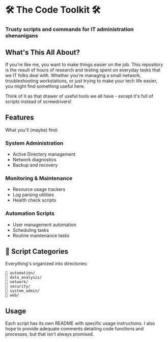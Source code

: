 # 🛠️ The Code Toolkit 🛠️ 
### Trusty scripts and commands for IT administration shenanigans


## What's This All About?

If you're like me, you want to make things easier on the job. This repository is the result of hours of research and testing spent on everyday tasks that we IT folks deal with. Whether you're managing a small network, troubleshooting workstations, or just trying to make your tech life easier, you might find something useful here.

Think of it as that drawer of useful tools we all have - except it's full of scripts instead of screwdrivers!

## Features

What you'll (maybe) find:

### System Administration
- Active Directory management 
- Network diagnostics
- Backup and recovery

### Monitoring & Maintenance
- Resource usage trackers
- Log parsing utilities
- Health check scripts

### Automation Scripts
- User management automation
- Scheduling tasks
- Routine maintenance tasks

## 📁 Script Categories

Everything's organized into directories:
```
📁 automation/
📁 data_analysis/
📁 network/
📁 security/
📁 system_admin/
📁 web/
```

## Usage

Each script has its own README with specific usage instructions. I also hope to provide adequate comments detailing code functions and processes, but that isn't always promised.
